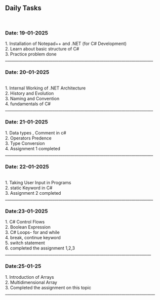 <h2> Daily Tasks </h2><br>
<h3> Date: 19-01-2025 </h3>
 1. Installation of Notepad++ and .NET (for C# Development)<br>
 2. Learn about basic structure of C#<br>
 3. Practice problem done<br>
___________________________________________________________________________
<h3> Date: 20-01-2025 </h3> <br>
1. Internal Working of .NET Architecture <br>
2. History and Evolution<br>
3. Naming and Convention <br>
4. fundamentals of C#<br>
___________________________________________________________________________
<br>
<h3> Date: 21-01-2025 </h3> 
1. Data types , Comment in c#<br>
2. Operators Predence<br>
3. Type Conversion<br>
4. Assignment 1 completed <br>
___________________________________________________________________________
<br>
<h3> Date: 22-01-2025 </h3><br>
1. Taking User Input in Programs<br>
2. static Keyword in C#<br>
3. Assignment 2 completed<br>
___________________________________________________________________________
<br>
<h3> Date:23-01-2025 </h3>
1. C# Control Flows<br>
2. Boolean Expression<br>
3. C# Loops- for and while <br>
4. break, continue keyword <br>
5. switch statement<br>
6. completed the assignment 1,2,3 <br>
__________________________________________________________________________
<br>
<h3> Date:25-01-25 </h3>
1. Introduction of Arrays</br>
2. Multidimensional Array</br>
3. Completed the assignment on this topic</br>
____________________________________________________________________________
<br>
